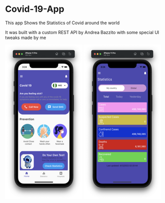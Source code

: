 # Covid-19-App

This app Shows the Statistics of Covid around the world 

It was built with a custom REST API by Andrea Bazzito with some special UI tweaks made by me


<img src="./VDDDD.png" width=250 height=500 >  <img src="./COVIDD.png" width=250 height=500 > </div>
